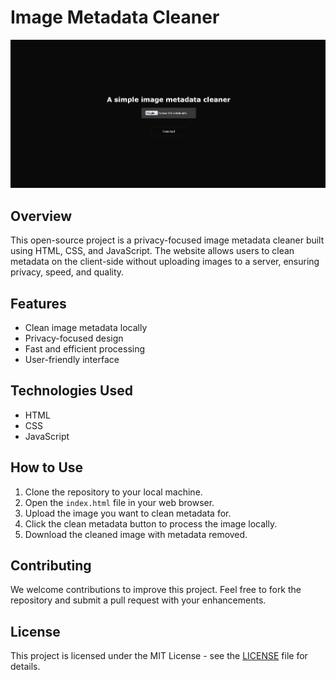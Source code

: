 # Image Metadata Cleaner
![Preview](preview.png)
## Overview
This open-source project is a privacy-focused image metadata cleaner built using HTML, CSS, and JavaScript. The website allows users to clean metadata on the client-side without uploading images to a server, ensuring privacy, speed, and quality.

## Features
- Clean image metadata locally
- Privacy-focused design
- Fast and efficient processing
- User-friendly interface

## Technologies Used
- HTML
- CSS
- JavaScript

## How to Use
1. Clone the repository to your local machine.
2. Open the `index.html` file in your web browser.
3. Upload the image you want to clean metadata for.
4. Click the clean metadata button to process the image locally.
5. Download the cleaned image with metadata removed.

## Contributing
We welcome contributions to improve this project. Feel free to fork the repository and submit a pull request with your enhancements.

## License
This project is licensed under the MIT License - see the [LICENSE](LICENSE) file for details.
